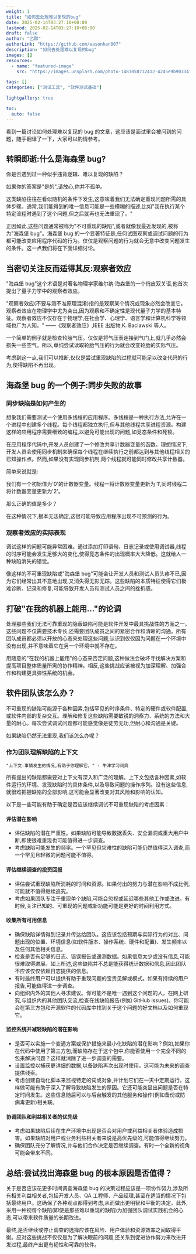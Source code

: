 ```yaml
---
weight: 1
title: "如何去处理难以复现的bug"
date: 2025-02-14T03:27:10+08:00
lastmod: 2025-02-14T03:27:10+08:00
draft: false
author: "乙醇"
authorLink: "https://github.com/easonhan007"
description: "如何去处理难以复现的bug"
images: []
resources:
  - name: "featured-image"
    src: "https://images.unsplash.com/photo-1483058712412-4245e9b90334?w=300"

tags: []
categories: ["测试工具", "软件测试基础"]

lightgallery: true

toc:
  auto: false
---
```


看到一篇讨论如何处理难以复现的 bug 的文章，这应该是面试里会被问到的问题，随手翻译了一下，大家可以酌情参考。

## 转瞬即逝:什么是海森堡 bug?

你是否遇到过一种似乎违背逻辑、难以复现的缺陷？

如果你的答案是"是的",请放心,你并不孤单。

这类缺陷往往在看似随机的条件下发生,这意味着我们无法确定重现问题所需的具体步骤。通常,我们能得到的唯一信息可能是一些模糊的描述,比如"我在执行某个特定流程时遇到了这个问题,但之后就再也无法重现了。"

正因如此,这些问题通常被称为"不可重现的缺陷",或者就像我最近发现的,被称为"海森堡 bug"。海森堡 bug 的一个显著特征是,任何试图观察或调试问题的行为都可能改变应用程序代码的行为。仅仅是观察问题的行为就会无意中改变问题发生的条件。这一点我们将在下面详细讨论。

## 当密切关注反而适得其反:观察者效应

"海森堡 bug"这个术语是对著名物理学家维尔纳·海森堡的一个俏皮双关语,他首次提出了量子力学中的观察者效应。

"观察者效应(不要与测不准原理混淆)指的是观察某个情况或现象必然会改变它。观察者效应在物理学中尤为突出,因为观察和不确定性是现代量子力学的基本特征。观察者效应不仅存在于物理学,在社会学、心理学、语言学和计算机科学等领域也广为人知。" ——《观察者效应》,IEEE 出版物,K. Baclawski 等人。

一个简单的例子就是检查轮胎气压。仅仅是将气压表连接到气门上,就几乎必然会损失一些空气。所以,单纯尝试读取轮胎气压的行为就会改变轮胎的实际气压。

考虑到这一点,我们可以推断,仅仅是尝试重现缺陷的过程就可能足以改变代码的行为,使得缺陷不再出现。

## 海森堡 bug 的一个例子:同步失败的故事

### 同步缺陷是如何产生的

想象我们需要测试一个使用多线程的应用程序。多线程是一种执行方法,允许在一个进程中创建多个线程。每个线程都独立执行,但与其他线程共享进程资源。构建这样的应用程序需要细致的编程,以避免可能出现的问题,如竞态条件和死锁。

在应用程序代码中,开发人员创建了一个修改共享计数器变量的函数。理想情况下,开发人员会使用同步机制来确保每个线程在继续执行之前都达到与其他线程相关的已知操作点。然而,如果没有实现同步机制,两个线程就可能同时修改共享计数器。

简单来说就是:

我们有一个初始值为'0'的计数器变量。线程一将计数器变量更新为'1',同时线程二将计数器变量更新为'2'。

那么正确的值是多少？

在这种情况下,根本无法确定,这很可能导致应用程序出现不可预测的行为。

### 观察者效应的实际表现

调试这样的问题可能异常困难。通过添加打印语句、日志记录或使用调试器,线程的时序可能会发生足够大的变化,使得竞态条件的出现概率大大降低。这就给人一种缺陷消失的错觉。

像这样的不可重现缺陷或"海森堡 bug"可能会让开发人员和测试人员头疼不已,因为它们经常出其不意地出现,又消失得无影无踪。这些缺陷的本质特征使得它们极难诊断、记录和修复,可能导致开发人员和测试人员之间的挫折感。

## 打破"在我的机器上能用..."的论调

处理那些我们无法可靠重现的隐蔽缺陷可能是软件开发中最具挑战性的方面之一。这些问题不仅需要技术专长,还需要团队成员之间的紧密合作和清晰的沟通。所有团队成员都必须以开放的心态来处理这些问题,认识到仅仅因为问题在一个环境中没有出现,并不意味着它在另一个环境中就不存在。

用随意的"在我的机器上能用"的心态来否定问题,这种做法会破坏寻找解决方案和提高项目整体质量所需的协作精神。相反,这些挑战应该被视为加深理解、加强合作和构建更具弹性系统的机会。

## 软件团队该怎么办？

不可重现的缺陷可能源于各种因素,包括罕见的时序条件、特定的硬件或软件配置,或软件内部的复杂交互。理解和修复这些缺陷需要敏锐的洞察力、系统的方法和大量的耐心。每次尝试调试问题都可能感觉像是徒劳无功,但耐心和沟通是关键。

如果缺陷仍然无法重现,我们该怎么办呢？

### 作为团队理解缺陷的上下文

`"上下文:事情发生的情况,有助于你理解它。" - 牛津学习词典`

所有提出的缺陷都需要对上下文有深入和广泛的理解。上下文包括各种因素,如软件运行的环境、发现缺陷时的具体条件,以及导致问题的操作序列。没有这些信息,就很难把握缺陷的全部影响,这可能会显著改变对其风险和影响的认知。

以下是一些可能有助于确定是否应该继续调试不可重现缺陷的考虑因素：

#### 评估潜在影响

- 评估缺陷的潜在严重性。如果缺陷可能导致数据丢失、安全漏洞或重大用户中断,即使很难重现也可能值得进一步调查。
- 考虑缺陷可能发生的频率。一个罕见但灾难性的缺陷可能仍然值得深入调查,而一个罕见且轻微的问题可能不值得。

#### 评估继续调查的投资回报

- 评估尝试重现缺陷所消耗的时间和资源。如果付出的努力与潜在影响不成比例,可能就不值得继续追究。
- 考虑如果团队专注于重现单个缺陷,可能会忽视或延迟哪些其他工作或改进。有时候,关注已知的、可重现的问题或新功能可能是更好的时间利用方式。

#### 收集所有可用信息

- 确保缺陷详情得到记录并传达给团队。这应该包括预期与实际行为的对比、问题出现的位置、环境信息(如软件版本、操作系统、硬件和配置)、发生频率以及任何其他相关信息。
- 检查是否有足够的日志、错误报告或遥测数据。如果信息太少或没有信息,可能很难取得进展。如上所述,这些缺陷并不总是能获得统计数据和信息,因此团队不应该仅仅依赖日志提供的信息。
- 有时最终用户可以提供有助于重现问题的宝贵见解或模式。如果有持续的用户报告,可能值得进一步调查。
- 向组织内外的其他人寻求建议。你可能不是唯一遇到这个问题的人。在网上研究,与组织内的其他团队交流,检查在线缺陷报告(例如 GitHub issues)。你可能会在第三方包和开源软件的代码库中找到关于这个问题的好文档以及如何重现它。

#### 监控系统并减轻缺陷的潜在影响

- 是否可以实施一个变通方案或保护措施来最小化缺陷的潜在影响？例如,如果你在代码中使用了第三方包,而缺陷存在于这个包中,你能否使用一个完全不同的包来解决问题？这样就消除了进一步调查的需要。
- 设置监控以捕获更详细的数据,以备缺陷再次出现时使用。这可能为未来的调查提供线索。
- 考虑创建自动化脚本来监视特定的词或对象,并计划它们在一天中定期运行。这样做可能有助于深入了解导致缺陷发生的原因。它还可能突显出问题是否在特定时间发生。这些信息随后可以与后台触发的其他服务和操作(例如备份或防病毒更新)相关联。

#### 协调团队和利益相关者的优先级

- 考虑如果缺陷后续在生产环境中出现是否会对用户或利益相关者体验造成损害。如果缺陷对用户或业务利益相关者来说是高优先级的,可能值得继续努力。
- 确保团队充分了解情况,并与他们合作决定是否继续调查。有时一个全新的视角可能会带来不同。

## 总结:尝试找出海森堡 bug 的根本原因是否值得？

关于是否应该花更多时间调查海森堡 bug 的决策过程应该是一项协作努力,涉及所有相关利益相关者,包括开发人员、QA 工程师、产品经理,甚至在适当的情况下包括最终用户。这确保了各种观点都得到考虑,从而做出更明智和平衡的决定。此外,采用一种视每个缺陷(即使是那些难以重现的缺陷)为加强团队调试实践机会的心态,可以带来软件质量的长期改进。

最终,是否继续或停止调查的选择应该在风险、用户体验和资源效率之间取得平衡。应对这些挑战不仅仅是为了解决眼前的问题,还关系到促进协作努力来改进开发过程,最终产出更有韧性和可靠的软件。
